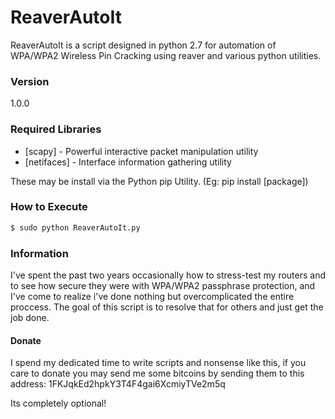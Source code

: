# ReaverAutoIt

ReaverAutoIt is a script designed in python 2.7 for automation of WPA/WPA2 Wireless Pin Cracking using reaver and various python utilities.

### Version
1.0.0

### Required Libraries

* [scapy] - Powerful interactive packet manipulation utility
* [netifaces] - Interface information gathering utility

These may be install via the Python pip Utility. (Eg: pip install [package])

### How to Execute


```sh
$ sudo python ReaverAutoIt.py
```

### Information
I've spent the past two years occasionally  how to stress-test my routers and to see how secure they were with WPA/WPA2 passphrase protection, and I've come to realize i've done nothing but overcomplicated the entire proccess. The goal of this script is to resolve that for others and just get the job done.

#### Donate
I spend my dedicated time to write scripts and nonsense like this, if you care to donate you may send me some bitcoins by sending them to this address: 1FKJqkEd2hpkY3T4F4gai6XcmiyTVe2m5q

Its completely optional!
